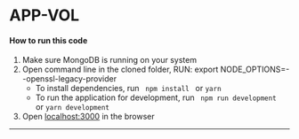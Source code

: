 # APP-VOL

####  How to run this code
1. Make sure MongoDB is running on your system
2. Open command line in the cloned folder,
    RUN: export NODE_OPTIONS=--openssl-legacy-provider
   - To install dependencies, run ```  npm install  ``` or ``` yarn ```
   - To run the application for development, run ```  npm run development  ``` or ``` yarn development ```
3. Open [localhost:3000](http://localhost:3000/) in the browser
----
